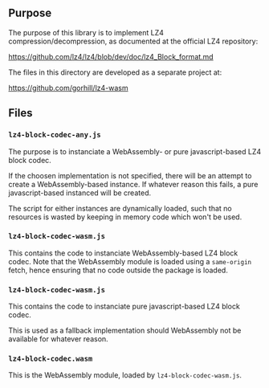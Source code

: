 ## Purpose

The purpose of this library is to implement LZ4 compression/decompression,
as documented at the official LZ4 repository:

https://github.com/lz4/lz4/blob/dev/doc/lz4_Block_format.md

The files in this directory are developed as a separate project at:

https://github.com/gorhill/lz4-wasm

## Files

### `lz4-block-codec-any.js`

The purpose is to instanciate a WebAssembly- or pure javascript-based
LZ4 block codec.

If the choosen implementation is not specified, there will be an attempt to
create a WebAssembly-based instance. If whatever reason this fails, a
pure javascript-based instanced will be created.

The script for either instances are dynamically loaded, such that no resources
is wasted by keeping in memory code which won't be used.

### `lz4-block-codec-wasm.js`

This contains the code to instanciate WebAssembly-based LZ4 block codec. Note
that the WebAssembly module is loaded using a `same-origin` fetch, hence
ensuring that no code outside the package is loaded.

### `lz4-block-codec-wasm.js`

This contains the code to instanciate pure javascript-based LZ4 block codec.

This is used as a fallback implementation should WebAssembly not be available
for whatever reason.

### `lz4-block-codec.wasm`

This is the WebAssembly module, loaded by `lz4-block-codec-wasm.js`.
